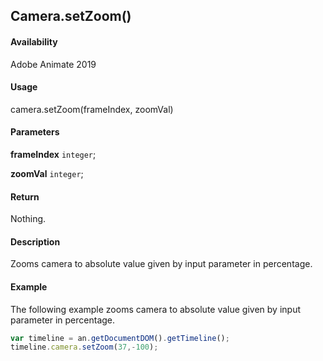 ## Camera.setZoom()

#### Availability

Adobe Animate 2019

#### Usage

camera.setZoom(frameIndex, zoomVal)

#### Parameters

**frameIndex** `integer`;

**zoomVal** `integer`;

#### Return

Nothing.

#### Description

Zooms camera to absolute value given by input parameter in percentage.

#### Example

The following example zooms camera to absolute value given by input parameter in percentage.

```javascript
var timeline = an.getDocumentDOM().getTimeline();
timeline.camera.setZoom(37,-100);
```
